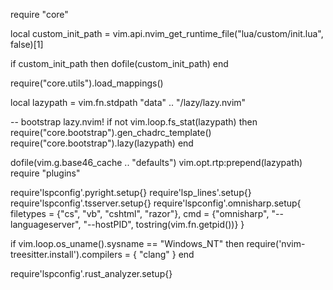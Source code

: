 require "core"

local custom_init_path = vim.api.nvim_get_runtime_file("lua/custom/init.lua", false)[1]

if custom_init_path then
  dofile(custom_init_path)
end

require("core.utils").load_mappings()

local lazypath = vim.fn.stdpath "data" .. "/lazy/lazy.nvim"


-- bootstrap lazy.nvim!
if not vim.loop.fs_stat(lazypath) then
  require("core.bootstrap").gen_chadrc_template()
  require("core.bootstrap").lazy(lazypath)
end

dofile(vim.g.base46_cache .. "defaults")
vim.opt.rtp:prepend(lazypath)
require "plugins"


require'lspconfig'.pyright.setup{}
require'lsp_lines'.setup{}
require'lspconfig'.tsserver.setup{}
require'lspconfig'.omnisharp.setup{
  filetypes = {"cs", "vb", "cshtml", "razor"},
  cmd = {"omnisharp", "--languageserver", "--hostPID", tostring(vim.fn.getpid())}
}

if vim.loop.os_uname().sysname == "Windows_NT" then
   require('nvim-treesitter.install').compilers = { "clang" }
end

require'lspconfig'.rust_analyzer.setup{}
